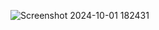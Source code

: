 

![Screenshot 2024-10-01 182431](https://github.com/user-attachments/assets/9bdc3ce2-cef3-4d05-9644-edacc5476e21)
